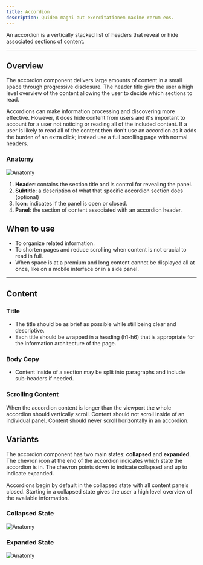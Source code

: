 ```yaml
---
title: Accordion
description: Quidem magni aut exercitationem maxime rerum eos.
---
```


An accordion is a vertically stacked list of headers that reveal or hide
associated sections of content.

---

## Overview

The accordion component delivers large amounts of content in a small space
through progressive disclosure. The header title give the user a high level
overview of the content allowing the user to decide which sections to read.

Accordions can make information processing and discovering more effective.
However, it does hide content from users and it's important to account for a
user not noticing or reading all of the included content. If a user is likely to
read all of the content then don't use an accordion as it adds the burden of an
extra click; instead use a full scrolling page with normal headers.

### Anatomy

![Anatomy](https://res.cloudinary.com/dgcfg5cwe/image/upload/v1643157199/Accordion_Anatomy_-_Open_nzy6tc.svg)

1. **Header**: contains the section title and is control for revealing the
   panel.
2. **Subtitle**: a description of what that specific accordion section does (optional)
3. **Icon**: indicates if the panel is open or closed.
4. **Panel**: the section of content associated with an accordion header.

## When to use

- To organize related information.
- To shorten pages and reduce scrolling when content is not crucial to read in
  full.
- When space is at a premium and long content cannot be displayed all at once,
  like on a mobile interface or in a side panel.

---

## Content

### Title

- The title should be as brief as possible while still being clear and
  descriptive.
- Each title should be wrapped in a heading (h1-h6) that is appropriate for the information architecture of the page.

### Body Copy

- Content inside of a section may be split into paragraphs and include
  sub-headers if needed.

### Scrolling Content

When the accordion content is longer than the viewport the whole accordion
should vertically scroll. Content should not scroll inside of an individual
panel. Content should never scroll horizontally in an accordion.

## Variants

The accordion component has two main states: **collapsed** and **expanded**. The
chevron icon at the end of the accordion indicates which state the accordion is
in. The chevron points down to indicate collapsed and up to indicate expanded.

Accordions begin by default in the collapsed state with all content panels
closed. Starting in a collapsed state gives the user a high level overview of
the available information.

### Collapsed State

![Anatomy](https://res.cloudinary.com/dgcfg5cwe/image/upload/v1643158257/Accordion_Collapsed_j7wgue.svg)

### Expanded State

![Anatomy](https://res.cloudinary.com/dgcfg5cwe/image/upload/v1643158257/Accordion_Open_otxn0n.svg)
